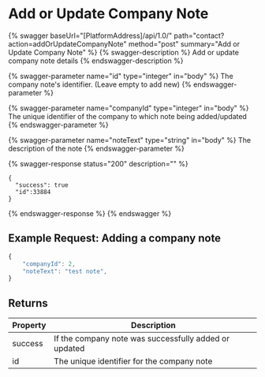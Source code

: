 # Add or Update Company Note

{% swagger baseUrl="[PlatformAddress]/api/1.0/" path="contact?action=addOrUpdateCompanyNote" method="post" summary="Add or Update Company Note" %}
{% swagger-description %}
Add or update company note details
{% endswagger-description %}

{% swagger-parameter name="id" type="integer" in="body" %}
The company note's identifier. (Leave empty to add new)
{% endswagger-parameter %}

{% swagger-parameter name="companyId" type="integer" in="body" %}
The unique identifier of the company to which note being added/updated
{% endswagger-parameter %}

{% swagger-parameter name="noteText" type="string" in="body" %}
The description of the note
{% endswagger-parameter %}


{% swagger-response status="200" description="" %}
```
{
  "success": true
  "id":33884
}
```
{% endswagger-response %}
{% endswagger %}

## Example Request: Adding a company note

```javascript
{
    "companyId": 2,
    "noteText": "test note",
}
```

## Returns

| Property | Description                                      |
| -------- | ------------------------------------------------ |
| success  | If the company note was successfully added or updated |
| id       | The unique identifier for the company note           |
